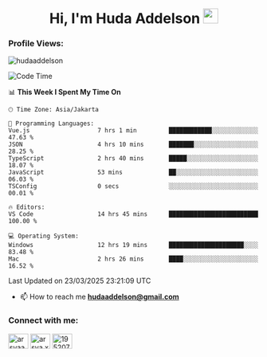 <h1 align="center">Hi, I'm Huda Addelson 
  <img src="https://media.giphy.com/media/hvRJCLFzcasrR4ia7z/giphy.gif" width="30px"/>
</h1>

<p align="left"> <h3>Profile Views:</h3> <img src="https://komarev.com/ghpvc/?username=huda-addelson&label=Profile%20views&color=0e75b6&style=flat" alt="hudaaddelson" /> </p>

<!--START_SECTION:waka-->
![Code Time](http://img.shields.io/badge/Code%20Time-210%20hrs%2014%20mins-blue)

📊 **This Week I Spent My Time On** 

```text
🕑︎ Time Zone: Asia/Jakarta

💬 Programming Languages: 
Vue.js                   7 hrs 1 min         ████████████░░░░░░░░░░░░░   47.63 % 
JSON                     4 hrs 10 mins       ███████░░░░░░░░░░░░░░░░░░   28.25 % 
TypeScript               2 hrs 40 mins       █████░░░░░░░░░░░░░░░░░░░░   18.07 % 
JavaScript               53 mins             ██░░░░░░░░░░░░░░░░░░░░░░░   06.03 % 
TSConfig                 0 secs              ░░░░░░░░░░░░░░░░░░░░░░░░░   00.01 % 

🔥 Editors: 
VS Code                  14 hrs 45 mins      █████████████████████████   100.00 % 

💻 Operating System: 
Windows                  12 hrs 19 mins      █████████████████████░░░░   83.48 % 
Mac                      2 hrs 26 mins       ████░░░░░░░░░░░░░░░░░░░░░   16.52 % 
```


 Last Updated on 23/03/2025 23:21:09 UTC
<!--END_SECTION:waka-->

- 📫 How to reach me **hudaaddelson@gmail.com**

<h3 align="left">Connect with me:</h3>
<p align="left">
<a href="https://www.linkedin.com/in/muhammad-khoirul-huda-559006139/" target="blank"><img align="center" src="https://raw.githubusercontent.com/rahuldkjain/github-profile-readme-generator/master/src/images/icons/Social/linked-in-alt.svg" alt="arsyaadi" height="30" width="40" /></a>
<a href="https://fb.com/khoirul.huda.35513" target="blank"><img align="center" src="https://raw.githubusercontent.com/rahuldkjain/github-profile-readme-generator/master/src/images/icons/Social/facebook.svg" alt="arsya.xkz" height="30" width="40" /></a>
<a href="https://stackoverflow.com/users/19123792" target="blank"><img align="center" src="https://raw.githubusercontent.com/rahuldkjain/github-profile-readme-generator/master/src/images/icons/Social/stack-overflow.svg" alt="19520749" height="30" width="40" /></a>
</p>
